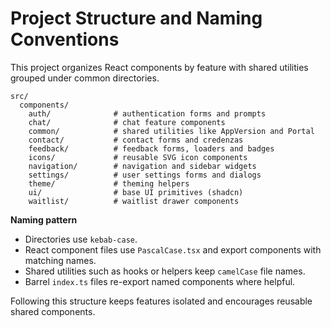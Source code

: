 # Project Structure and Naming Conventions

This project organizes React components by feature with shared utilities grouped under common directories.

```
src/
  components/
    auth/              # authentication forms and prompts
    chat/              # chat feature components
    common/            # shared utilities like AppVersion and Portal
    contact/           # contact forms and credenzas
    feedback/          # feedback forms, loaders and badges
    icons/             # reusable SVG icon components
    navigation/        # navigation and sidebar widgets
    settings/          # user settings forms and dialogs
    theme/             # theming helpers
    ui/                # base UI primitives (shadcn)
    waitlist/          # waitlist drawer components
```

**Naming pattern**

- Directories use `kebab-case`.
- React component files use `PascalCase.tsx` and export components with matching names.
- Shared utilities such as hooks or helpers keep `camelCase` file names.
- Barrel `index.ts` files re-export named components where helpful.

Following this structure keeps features isolated and encourages reusable shared components.

